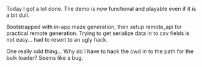 Today I got a lot done. The demo is now functional and  playable even if it is a bit dull.

Bootstrapped with in-app maze generation, then setup remote_api for practical remote generation. Trying to get serialize data in to csv fields is not easy... had to resort to an ugly hack.

One really odd thing... Why do I have to hack the cwd in to the path for the bulk loader? Seems like a bug.
